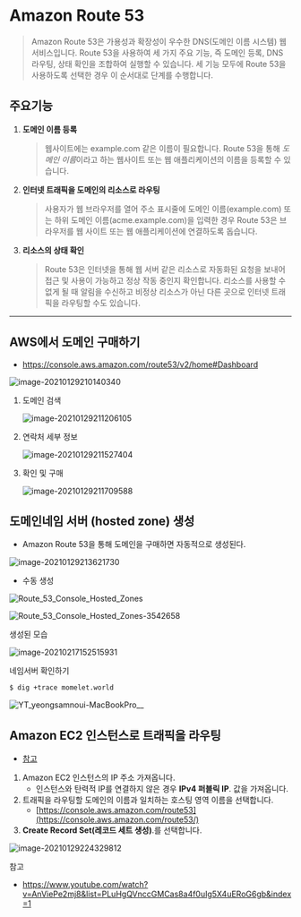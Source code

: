 # Amazon Route 53

> Amazon Route 53은 가용성과 확장성이 우수한 DNS(도메인 이름 시스템) 웹 서비스입니다. Route 53을 사용하여 세 가지 주요 기능, 즉 도메인 등록, DNS 라우팅, 상태 확인을 조합하여 실행할 수 있습니다. 세 기능 모두에 Route 53을 사용하도록 선택한 경우 이 순서대로 단계를 수행합니다.



## 주요기능

1. **도메인 이름 등록**

   > 웹사이트에는 example.com 같은 이름이 필요합니다. Route 53을 통해 *도메인 이름*이라고 하는 웹사이트 또는 웹 애플리케이션의 이름을 등록할 수 있습니다.

2. **인터넷 트래픽을 도메인의 리소스로 라우팅**

   > 사용자가 웹 브라우저를 열어 주소 표시줄에 도메인 이름(example.com) 또는 하위 도메인 이름(acme.example.com)을 입력한 경우 Route 53은 브라우저를 웹 사이트 또는 웹 애플리케이션에 연결하도록 돕습니다.

3. **리소스의 상태 확인**

   > Route 53은 인터넷을 통해 웹 서버 같은 리소스로 자동화된 요청을 보내어 접근 및 사용이 가능하고 정상 작동 중인지 확인합니다. 리소스를 사용할 수 없게 될 때 알림을 수신하고 비정상 리소스가 아닌 다른 곳으로 인터넷 트래픽을 라우팅할 수도 있습니다.



___



## AWS에서 도메인 구매하기

* https://console.aws.amazon.com/route53/v2/home#Dashboard

![image-20210129210140340](./images/image-20210129210140340.png)

1. 도메인 검색

   ![image-20210129211206105](./images/image-20210129211206105.png)

2. 연락처 세부 정보

   ![image-20210129211527404](./images/image-20210129211527404.png)

3. 확인 및 구매

   ![image-20210129211709588](./images/image-20210129211709588.png)



## 도메인네임 서버 (hosted zone) 생성

* Amazon Route 53을 통해 도메인을 구매하면 자동적으로 생성된다.

![image-20210129213621730](./images/image-20210129213621730.png)

* 수동 생성

![Route_53_Console_Hosted_Zones](./images/Route_53_Console_Hosted_Zones.png)

![Route_53_Console_Hosted_Zones-3542658](./images/Route_53_Console_Hosted_Zones-3542658.png)

생성된 모습

![image-20210217152515931](./images/image-20210217152515931.png)

네임서버 확인하기 

```bash
$ dig +trace momelet.world
```

![YT_yeongsamnoui-MacBookPro__](./images/YT_yeongsamnoui-MacBookPro__.png)



## Amazon EC2 인스턴스로 트래픽을 라우팅

* [참고](https://docs.aws.amazon.com/ko_kr/Route53/latest/DeveloperGuide/routing-to-ec2-instance.html)

1. Amazon EC2 인스턴스의 IP 주소 가져옵니다.
   * 인스턴스와 탄력적 IP를 연결하지 않은 경우 **IPv4 퍼블릭 IP**. 값을 가져옵니다.
2. 트래픽을 라우팅할 도메인의 이름과 일치하는 호스팅 영역 이름을 선택합니다.
   * [https://console.aws.amazon.com/route53](https://console.aws.amazon.com/route53/)
3. **Create Record Set(레코드 세트 생성)**.를 선택합니다.

![image-20210129224329812](./images/image-20210129224329812.png)

참고

* https://www.youtube.com/watch?v=AnViePe2mj8&list=PLuHgQVnccGMCas8a4f0uIg5X4uERoG6gb&index=1